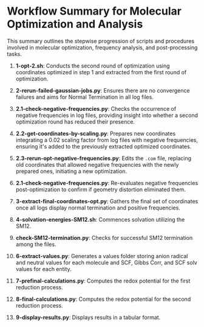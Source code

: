
# Workflow Summary for Molecular Optimization and Analysis

This summary outlines the stepwise progression of scripts and procedures involved in molecular optimization, frequency analysis, and post-processing tasks.

1. **1-opt-2.sh**: Conducts the second round of optimization using coordinates optimized in step 1 and extracted from the first round of optimization.

2. **2-rerun-failed-gaussian-jobs.py**: Ensures there are no convergence failures and aims for Normal Termination in all log files.

3. **2.1-check-negative-frequencies.py**: Checks the occurrence of negative frequencies in log files, providing insight into whether a second optimization round has reduced their presence.

4. **2.2-get-coordinates-by-scaling.py**: Prepares new coordinates integrating a 0.02 scaling factor from log files with negative frequencies, ensuring it's added to the previously extracted optimized coordinates.

5. **2.3-rerun-opt-negative-frequencies.py**: Edits the `.com` file, replacing old coordinates that allowed negative frequencies with the newly prepared ones, initiating a new optimization.

6. **2.1-check-negative-frequencies.py**: Re-evaluates negative frequencies post-optimization to confirm if geometry distortion eliminated them.

7. **3-extract-final-coordinates-opt.py**: Gathers the final set of coordinates once all logs display normal termination and positive frequencies.

8. **4-solvation-energies-SM12.sh**: Commences solvation utilizing the SM12.
   
9. **check-SM12-termination.py**: Checks for successful SM12 termination among the files.

10. **6-extract-values.py**: Generates a values folder storing anion radical and neutral values for each molecule and SCF, Gibbs Corr, and SCF solv values for each entity.

11. **7-prefinal-calculations.py**: Computes the redox potential for the first reduction process.

12. **8-final-calculations.py**: Computes the redox potential for the second reduction process.

13. **9-display-results.py**: Displays results in a tabular format.
